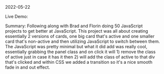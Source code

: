 2022-05-22

Live Demo:

Summary: Following along with Brad and Florin doing 50 JavaScript projects to get better at JavaScript. This project was all about creating essentially 2 versions of cards, one big card that's active and one smaller card that's non-active and then utilizing JavaScript to switch between them. The JavaScript was pretty minimal but what it did add was really cool, essentially grabbing the panel class and on click it will 1) remove the class of active just in case it has it then 2) will add the class of active to that div that's clicked and within CSS we added a transition so it's a nice smooth fade in and out effect.
